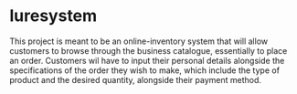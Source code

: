 # luresystem
This project is meant to be an online-inventory system that will allow customers to browse through the business catalogue, essentially to place an order.
Customers wil have to input their personal details alongside the specifications of the order they wish to make, which include the type of product and the desired quantity, alongside their payment method.
